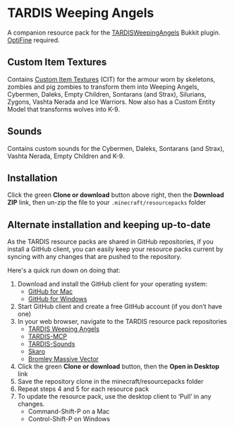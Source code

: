 # TARDIS Weeping Angels

A companion resource pack for the [TARDISWeepingAngels](http://dev.bukkit.org/bukkit-plugins/tardisweepingangels) Bukkit plugin. [OptiFine](http://www.minecraftforum.net/forums/mapping-and-modding-java-edition/minecraft-mods/1272953-optifine-hd-c6-fps-boost-dynamic-lights-shaders) required.

## Custom Item Textures

Contains [Custom Item Textures](https://bitbucket.org/prupe/mcpatcher/wiki/Custom_Item_Textures) (CIT) for the armour worn by skeletons, zombies and pig zombies to transform them into Weeping Angels, Cybermen, Daleks, Empty Children, Sontarans (and Strax), Silurians, Zygons, Vashta Nerada and Ice Warriors. Now also has a Custom Entity Model that transforms wolves into K-9.

## Sounds

Contains custom sounds for the Cybermen, Daleks, Sontarans (and Strax), Vashta Nerada, Empty Children and K-9.

## Installation

Click the green __Clone or download__ button above right, then the __Download ZIP__ link, then un-zip the file to your `.minecraft/resourcepacks` folder

## Alternate installation and keeping up-to-date

As the TARDIS resource packs are shared in GitHub repositories, if you install a GitHub client, you can easily keep your resource packs current by syncing with any changes that are pushed to the repository.

Here's a quick run down on doing that:

1. Download and install the GitHub client for your operating system:
   * [GitHub for Mac](https://mac.github.com/)
   * [GitHub for Windows](https://windows.github.com/)
2. Start GitHub client and create a free GitHub account (if you don’t have one)
3. In your web browser, navigate to the TARDIS resource pack repositories
   * [TARDIS Weeping Angels](https://github.com/eccentricdevotion/TARDISWeepingAngels-Resource-Pack)
   * [TARDIS-MCP](https://github.com/eccentricdevotion/TARDIS-MCP)
   * [TARDIS-Sounds](https://github.com/eccentricdevotion/TARDIS-SoundResourcePack)
   * [Skaro](https://github.com/eccentricdevotion/Skaro)
   * [Bromley Massive Vector](https://github.com/eccentricdevotion/Bromley-Massive-Vector)
4. Click the green __Clone or download__ button, then the __Open in Desktop__ link
5. Save the repository clone in the minecraft/resourcepacks folder
6. Repeat steps 4 and 5 for each resource pack
7. To update the resource pack, use the desktop client to ‘Pull’ in any changes.
   * Command-Shift-P on a Mac
   * Control-Shift-P on Windows
